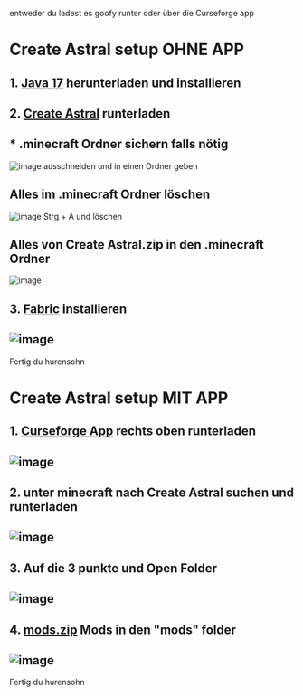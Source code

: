entweder du ladest es goofy runter oder über die Curseforge app
# Create Astral setup OHNE APP
## **1.** [Java 17](https://download.oracle.com/java/17/archive/jdk-17.0.8_windows-x64_bin.exe) herunterladen und installieren
## **2.** [Create Astral](https://pixeldrain.com/u/dEWjinHY) runterladen
## * .minecraft Ordner sichern falls nötig
![image](https://github.com/Xevalor/Minecraft/assets/133159086/6b3446e6-8784-4f54-9d85-927dc27d5540) ausschneiden und in einen Ordner geben
## Alles im .minecraft Ordner löschen
![image](https://github.com/Xevalor/Minecraft/assets/133159086/2a107c6f-77d6-4377-998a-936ff9cd31fc) Strg + A und löschen
## Alles von Create Astral.zip in den .minecraft Ordner
![image](https://github.com/Xevalor/Minecraft/assets/133159086/86421bc8-7b07-49ca-a5bf-f10035a997f6)
## **3.** [Fabric](https://maven.fabricmc.net/net/fabricmc/fabric-installer/0.11.2/fabric-installer-0.11.2.exe) installieren
## ![image](https://github.com/Xevalor/Minecraft/assets/133159086/d29f8007-79a8-4c39-97b9-67ea74815fb9)
Fertig du hurensohn
<br />

# Create Astral setup MIT APP
## **1.** [Curseforge App](https://www.curseforge.com/) rechts oben runterladen
## ![image](https://github.com/Xevalor/Minecraft/assets/133159086/7943b5ca-8e60-4fe8-a154-396c59048915)
## **2.** unter minecraft nach Create Astral suchen und runterladen
## ![image](https://github.com/Xevalor/Minecraft/assets/133159086/93680624-0741-408f-a206-8e2d90ccfd83)
## **3.** Auf die 3 punkte und Open Folder
## ![image](https://github.com/Xevalor/Minecraft/assets/133159086/f7e3b3e6-3a83-4c08-8d20-96894b59064a)
## **4.** [mods.zip](https://github.com/Xevalor/Minecraft/files/12270985/mods.zip) Mods in den "mods" folder 
## ![image](https://github.com/Xevalor/Minecraft/assets/133159086/50eddab2-aad3-4616-9cf8-7ae518a0016e)
Fertig du hurensohn
